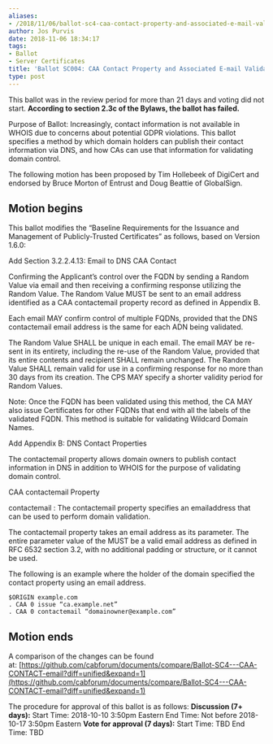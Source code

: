 ```yaml
---
aliases:
- /2018/11/06/ballot-sc4-caa-contact-property-and-associated-e-mail-validation-method/
author: Jos Purvis
date: 2018-11-06 18:34:17
tags:
- Ballot
- Server Certificates
title: 'Ballot SC004: CAA Contact Property and Associated E-mail Validation Method'
type: post
---
```


This ballot was in the review period for more than 21 days and voting did not start. **According to section 2.3c of the Bylaws, the ballot has failed.**

Purpose of Ballot: Increasingly, contact information is not available in WHOIS due to concerns about potential GDPR violations. This ballot specifies a method by which domain holders can publish their contact information via DNS, and how CAs can use that information for validating domain control.

The following motion has been proposed by Tim Hollebeek of DigiCert and endorsed by Bruce Morton of Entrust and Doug Beattie of GlobalSign.

## Motion begins

This ballot modifies the “Baseline Requirements for the Issuance and Management of Publicly-Trusted Certificates” as follows, based on Version 1.6.0:

Add Section 3.2.2.4.13: Email to DNS CAA Contact

Confirming the Applicant’s control over the FQDN by sending a Random Value via email and then receiving a confirming response utilizing the Random Value. The Random Value MUST be sent to an email address identified as a CAA contactemail property record as defined in Appendix B.

Each email MAY confirm control of multiple FQDNs, provided that the DNS contactemail email address is the same for each ADN being validated.

The Random Value SHALL be unique in each email. The email MAY be re-sent in its entirety, including the re-use of the Random Value, provided that its entire contents and recipient SHALL remain unchanged. The Random Value SHALL remain valid for use in a confirming response for no more than 30 days from its creation. The CPS MAY specify a shorter validity period for Random Values.

Note: Once the FQDN has been validated using this method, the CA MAY also issue Certificates for other FQDNs that end with all the labels of the validated FQDN. This method is suitable for validating Wildcard Domain Names.

Add Appendix B: DNS Contact Properties

The contactemail property allows domain owners to publish contact information in DNS in addition to WHOIS for the purpose of validating domain control.

CAA contactemail Property

contactemail : The contactemail property specifies an emailaddress that can be used to perform domain validation.

The contactemail property takes an email address as its parameter. The entire parameter value of the MUST be a valid email address as defined in RFC 6532 section 3.2, with no additional padding or structure, or it cannot be used.

The following is an example where the holder of the domain specified the contact property using an email address.

```
$ORIGIN example.com
. CAA 0 issue “ca.example.net”
. CAA 0 contactemail “domainowner@example.com”
```

## Motion ends

A comparison of the changes can be found at: [https://github.com/cabforum/documents/compare/Ballot-SC4---CAA-CONTACT-email?diff=unified&expand=1](https://github.com/cabforum/documents/compare/Ballot-SC4---CAA-CONTACT-email?diff=unified&expand=1)

The procedure for approval of this ballot is as follows:
**Discussion (7+ days):**
Start Time: 2018-10-10 3:50pm Eastern
End Time: Not before 2018-10-17 3:50pm Eastern
**Vote for approval (7 days):**
Start Time: TBD
End Time: TBD